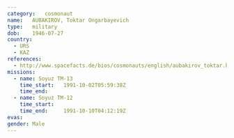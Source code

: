 ```yaml
---
category:	cosmonaut
name:	AUBAKIROV, Toktar Ongarbayevich
type:	military
dob:	1946-07-27
country:
  - URS
  - KAZ
references:
  - http://www.spacefacts.de/bios/cosmonauts/english/aubakirov_toktar.htm
missions:
  - name: Soyuz TM-13
    time_start:   1991-10-02T05:59:38Z
    time_end:     
  - name: Soyuz TM-12
    time_start:   
    time_end:     1991-10-10T04:12:19Z
evas:
gender:	Male
---
```

